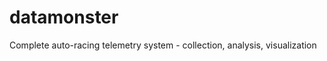 datamonster
===========

Complete auto-racing telemetry system - collection, analysis, visualization